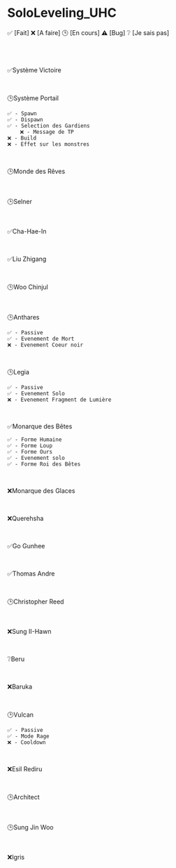 # SoloLeveling_UHC

✅ [Fait] ❌ [A faire] 🕒 [En cours] ⚠️ [Bug] ❔ [Je sais pas]

<br>

<br>

✅Système Victoire

<br>

🕒Système Portail

    ✅ - Spawn
    ✅ - Dispawn
    ✅ - Selection des Gardiens
        ❌ - Message de TP
    ❌ - Build
    ❌ - Effet sur les monstres


<br>

🕒Monde des Rêves

<br>

🕒Selner

<br>

✅Cha-Hae-In

<br>

✅Liu Zhigang

<br>

🕒Woo Chinjul

<br>

🕒Anthares

    ✅ - Passive
    ✅ - Evenement de Mort
    ❌ - Evenement Coeur noir

<br>

🕒Legia

    ✅ - Passive
    ✅ - Evenement Solo
    ❌ - Evenement Fragment de Lumière

<br>

✅Monarque des Bêtes

    ✅ - Forme Humaine
    ✅ - Forme Loup
    ✅ - Forme Ours
    ✅ - Evenement solo
    ✅ - Forme Roi des Bêtes

<br>

❌Monarque des Glaces

<br>

❌Querehsha

<br>

✅Go Gunhee

<br>

✅Thomas Andre

<br>

🕒Christopher Reed

<br>

❌Sung II-Hawn

<br>

❔Beru

<br>

❌Baruka

<br>

🕒Vulcan

    ✅ - Passive
    ✅ - Mode Rage
    ❌ - Cooldown

<br>

❌Esil Rediru

<br>

🕒Architect

<br>

🕒Sung Jin Woo

<br>

❌Igris

<br>
